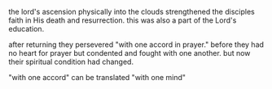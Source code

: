 the lord's ascension physically into the clouds strengthened the disciples faith
in His death and resurrection. this was also a part of the Lord's education.

after returning they persevered "with one accord in prayer." before they had no heart
for prayer but condented and fought with one another. but now their spiritual condition
had changed.

"with one accord" can be translated "with one mind"
